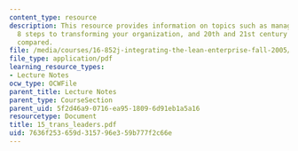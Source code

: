 ```yaml
---
content_type: resource
description: This resource provides information on topics such as management vs. leadership,
  8 steps to transforming your organization, and 20th and 21st century organizations
  compared.
file: /media/courses/16-852j-integrating-the-lean-enterprise-fall-2005/7636f253659d315796e359b777f2c66e_15_trans_leaders.pdf
file_type: application/pdf
learning_resource_types:
- Lecture Notes
ocw_type: OCWFile
parent_title: Lecture Notes
parent_type: CourseSection
parent_uid: 5f2d46a9-0716-ea95-1809-6d91eb1a5a16
resourcetype: Document
title: 15_trans_leaders.pdf
uid: 7636f253-659d-3157-96e3-59b777f2c66e
---
```

